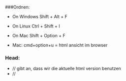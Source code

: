 



###Ordnen: 

- On Windows Shift + Alt + F

- On Linux Ctrl + Shift + I
- On Mac Shift + Option + F
- Mac: cmd+option+u = html ansicht im browser

<startTag>

</endTag>

<!--KomentatTag-->

### Head:

- //<!DOCTYPE html> gibt an, dass wir die aktuelle html version benutzen
- //<title> hier können wir den Tiel Unsere Seite angeben, er ist nicht sichtbar
- //<meta charset="utf-8"> angabe des verwendeten Zeichensatzes 

###Body:

- //<header>(nicht zu verwechseln mit head)
- //<Main> (Der Hauptteil)
- //<Footer> (der untere Teil)

### Listen:

- Geordnete Liste: <ol>
  - Einträge dazu: <li>
- ungeordnete Liste: <ul>
  - Einträge dazu: <li>

Es kann auch Liste in Listen geben:

### Tabellen

- // <table>

ist ebenfalls aufgeteilt in Kopf //<thead> und Körper //<tbody>

- // <tr> = Tabelrow
- // <th> = Tabelspalte (im header zu schreiben ist Fett-geschrieben )
- // <tb> = Tabeldata (im body zum schreiben)

### Container

Machen es einfachen klassen mit css zu versehen. Nimmmt die volle Breite der Seite ein

- //<div>
- //<span> = kann dann auch noch einmal einzeln bearbeitet werden

### Links

- <!-- <a href="https://linkzueinerseite.de" targer="blank">Link zu Google</a> -->
- Target="blank" in nach href sagt das der Link in einem neun Tag geöffnet werden soll

### Links zu abschnitten der Webside einfügen

-  <li><!--<a href="">Hallo</a>--></li> 
- Im Element einfach <!-- >a> --> vergeben
-  // <section id="Hallo"> = zum Unterteilen in gewissen section auf der Seite
- Im Elelment, das auf die Section verweisne soll steht dann im href="#hallo"

### Bilder 

- // <img src="pfadzumBild" alt="Wird angezeigt, falls Bild nicht existiert" height="12px"

### Formulare

- // <form action="/login/" methode=""> 
  - action: kann der Pfad angegeben werden, wohin die Form weißt
  - Methode: kann get oder post zum schicken oder bekommen beinhalten

### Input

- <input type="text" name="name des Feldes"
  - input wird verwenden für eingäbe (Eingabeferlder) 
  - placeholder=""
  - type="submit" zum absebden
  - Type = "email "
  - Required sagt das es eingegegn werden muss

### Verknüpfung mit CSS:

<link rel="Stylesheet" href="dortwosccliegt"

         ### Diverses

- // <br setzt einen break in der Zeile

- // <hr> setzt einen Unterstrich zwischne 2 Zeilen

  

  ## Bsp:

  ### Navigationsmenü:

    .navbar {

  ​       background-color: #ffab00;

  ​       margin: 10%;

  ​    }

  ​    .navbar ul{

  ​       list-style-type: none;

  ​    }

  ​    .navbar li{

  ​        display: inline;

  ​        padding: 1%;

  ​    }

  ​    .navbar a{

  ​        text-decoration: none;

  ​        color: black;

  ​       

  ​    }

  ## Diesdas:
  
   <meta name="viewport" content="width = device-width, initial-scale = 1">

- passt größe automatisch an
